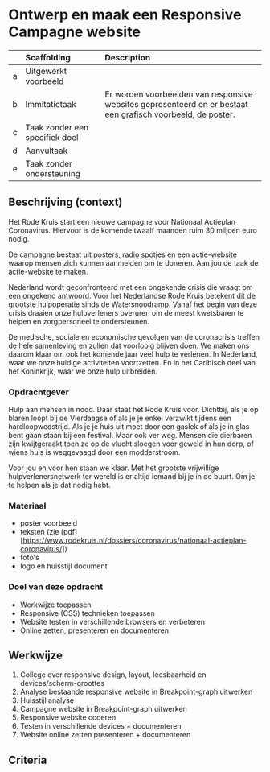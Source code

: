 # Ontwerp en maak een Responsive Campagne website

| | Scaffolding | Description |
| ---: | :----   | :--- |
| a      | Uitgewerkt voorbeeld |  |
| b   | Immitatietaak | Er worden voorbeelden van responsive websites gepresenteerd en er bestaat een grafisch voorbeeld, de poster.|
| c   | Taak zonder een specifiek doel | |
| d   | Aanvultaak        | |
| e   | Taak zonder ondersteuning        | |


## Beschrijving (context)
Het Rode Kruis start een nieuwe campagne voor Nationaal Actieplan Coronavirus. Hiervoor is de komende twaalf maanden ruim 30 miljoen euro nodig.

De campagne bestaat uit posters, radio spotjes en een actie-website waarop mensen zich kunnen aanmelden om te doneren. Aan jou de taak de actie-website te maken.

Nederland wordt geconfronteerd met een ongekende crisis die vraagt om een ongekend antwoord. Voor het Nederlandse Rode Kruis betekent dit de grootste hulpoperatie sinds de Watersnoodramp. Vanaf het begin van deze crisis draaien onze hulpverleners overuren om de meest kwetsbaren te helpen en zorgpersoneel te ondersteunen.

De medische, sociale en economische gevolgen van de coronacrisis treffen de hele samenleving en zullen dat voorlopig blijven doen. We maken ons daarom klaar om ook het komende jaar veel hulp te verlenen. In Nederland, waar we onze huidige activiteiten voortzetten. En in het Caribisch deel van het Koninkrijk, waar we onze hulp uitbreiden.


### Opdrachtgever
Hulp aan mensen in nood. Daar staat het Rode Kruis voor. Dichtbij, als je op blaren loopt bij de Vierdaagse of als je je enkel verzwikt tijdens een hardloopwedstrijd. Als je je huis uit moet door een gaslek of als je in glas bent gaan staan bij een festival. Maar ook ver weg. Mensen die dierbaren zijn kwijtgeraakt toen ze op de vlucht sloegen voor geweld in hun dorp, of wiens huis is weggevaagd door een modderstroom.

Voor jou en voor hen staan we klaar. Met het grootste vrijwillige hulpverlenersnetwerk ter wereld is er altijd iemand bij je in de buurt. Om je te helpen als je dat nodig hebt.

### Materiaal
- poster voorbeeld
- teksten (zie (pdf)[https://www.rodekruis.nl/dossiers/coronavirus/nationaal-actieplan-coronavirus/])
- foto's
- logo en huisstijl document


### Doel van deze opdracht
- Werkwijze toepassen
- Responsive (CSS) technieken toepassen
- Website testen in verschillende browsers en verbeteren
- Online zetten, presenteren en documenteren


## Werkwijze
1. College over responsive design, layout, leesbaarheid en devices/scherm-groottes
2. Analyse bestaande responsive website in Breakpoint-graph uitwerken
3. Huisstijl analyse
4. Campagne website in Breakpoint-graph uitwerken
5. Responsive website coderen
6. Testen in verschillende devices + documenteren
7. Website online zetten presenteren + documenteren

## Criteria

